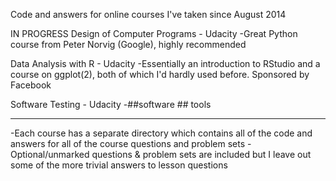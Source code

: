 Code and answers for online courses I've taken since August 2014


IN PROGRESS
Design of Computer Programs - Udacity
 -Great Python course from Peter Norvig (Google), highly recommended

Data Analysis with R - Udacity
 -Essentially an introduction to RStudio and a course on ggplot(2),
  both of which I'd hardly used before. Sponsored by Facebook

Software Testing - Udacity
 -##software ## tools

 
----------------------------------------------------------------------
-Each course has a separate directory which contains all of the code
 and answers for all of the course questions and problem sets
-Optional/unmarked questions & problem sets are included but I leave
 out some of the more trivial answers to lesson questions


